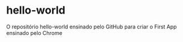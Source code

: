 # hello-world
O repositório hello-world ensinado pelo GitHub para criar o First App ensinado pelo Chrome
